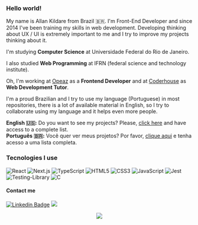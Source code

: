 ### Hello world! <img src="https://github.com/TheDudeThatCode/TheDudeThatCode/blob/master/Assets/Earth.gif" width="16">

My name is Allan Kildare from Brazil :brazil:. I'm Front-End Developer and since 2014 I've been training my skills in web development. Developing thinking about UX / UI is extremely important to me and I try to improve my projects thinking about it.

I'm studying **Computer Science** at Universidade Federal do Rio de Janeiro.

I also studied **Web Programming** at IFRN (federal science and technology institute).

Oh, I'm working at [Opeaz](https://www.opeaz.fr/) as a **Frontend Developer** and at [Coderhouse](https://www.coderhouse.com.br/) as **Web Development Tutor**.

I'm a proud Brazilian and I try to use my language (Portuguese) in most repositories, there is a lot of available material in English, so I try to collaborate using my language and it helps even more people.

**English :us::** Do you want to see my projects? Please, [click here](https://github.com/allankildare/projects-list) and have access to a complete list.<br>
**Português :brazil::** Você  quer ver meus projetos? Por favor, [clique aqui](https://github.com/allankildare/projects-list) e tenha acesso a uma lista completa.

### Tecnologies I use
![React](https://img.shields.io/badge/React-20232A?style=for-the-badge&logo=react&logoColor=61DAFB)
![Next.js](https://img.shields.io/badge/Next-1f1f1f?style=for-the-badge&logo=Next.js&logoColor=white)
![TypeScript](https://img.shields.io/badge/TypeScript-007ACC?style=for-the-badge&logo=typescript&logoColor=white)
![HTML5](https://img.shields.io/badge/HTML5-E34F26?style=for-the-badge&logo=html5&logoColor=white)
![CSS3](https://img.shields.io/badge/CSS3-1572B6?style=for-the-badge&logo=css3&logoColor=white)
![JavaScript](https://img.shields.io/badge/JavaScript-323330?style=for-the-badge&logo=javascript&logoColor=F7DF1E)
![Jest](https://img.shields.io/badge/-jest-%23C21325?style=for-the-badge&logo=jest&logoColor=white)
![Testing-Library](https://img.shields.io/badge/-Testing%20Library-%23E33332?style=for-the-badge&logo=testing-library&logoColor=white)
![C](https://img.shields.io/badge/C-00599C?style=for-the-badge&logo=c&logoColor=white)


#### Contact me
[![Linkedin Badge](https://img.shields.io/badge/-LinkedIn-blue?style=flat-square&logo=Linkedin&logoColor=white&link=https://www.linkedin.com/in/allankildare)](https://www.linkedin.com/in/allankildare)
![](https://komarev.com/ghpvc/?username=allankildare&style=flat-square)

<p align='center'>
    <img src="https://github-readme-stats.vercel.app/api/?username=allankildare&title_color=ffbe33&text_color=fefefe&bg_color=0D1117">
</p>
